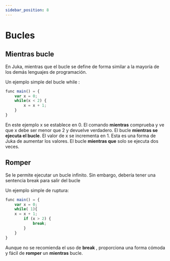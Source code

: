 ```yaml
---
sidebar_position: 8
---
```


# Bucles

## Mientras bucle

En Juka, mientras que el bucle se define de forma similar a la mayoría de los demás lenguajes de programación.

Un ejemplo simple del bucle while :

```jsx
func main() = {
    var x = 0;
    while(x < 2) {
        x = x + 1;
    }
}
```

En este ejemplo x se establece en 0. El comando **mientras** comprueba y ve que x debe ser menor que 2 y devuelve verdadero. El bucle **mientras se ejecuta el bucle**. El valor de x se incrementa en 1. Esta es una forma de Juka de aumentar los valores. El bucle **mientras que** solo se ejecuta dos veces.

## Romper
Se le permite ejecutar un bucle infinito. Sin embargo, debería tener una sentencia break para salir del bucle

Un ejemplo simple de ruptura:

```jsx
func main() = {
    var x = 0;
    while( 1){
    x = x + 1;
        if (x > 2) {
            break;
        }
    }
}
```

Aunque no se recomienda el uso de **break** , proporciona una forma cómoda y fácil de **romper** un **mientras** bucle.